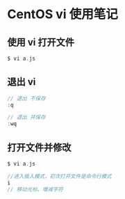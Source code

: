 # CentOS vi 使用笔记

## 使用 vi 打开文件
```c
$ vi a.js
```

## 退出 vi
```c
// 退出 不保存
:q

// 退出 并保存
:wq
```

## 打开文件并修改
```c
$ vi a.js

//进入插入模式，初次打开文件是命令行模式
i  
// 移动光标、增减字符
```